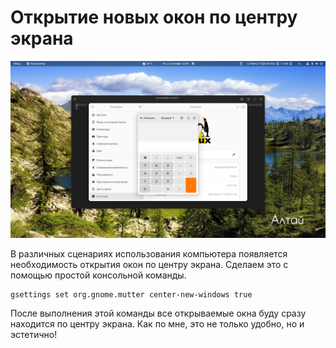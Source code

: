 # Открытие новых окон по центру экрана

![Пример открытых по центру экрана окон](./public/windows-in-the-center/windows-in-the-center.png)

В различных сценариях использования компьютера появляется необходимость открытия окон по центру экрана. Сделаем это с помощью простой консольной команды.

```shell
gsettings set org.gnome.mutter center-new-windows true
```

После выполнения этой команды все открываемые окна буду сразу находится по центру экрана. Как по мне, это не только удобно, но и эстетично!